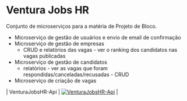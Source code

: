 # Ventura Jobs HR
Conjunto de microserviços para a matéria de Projeto de Bloco.
 - Microserviço de gestão de usuários e envio de email de confirmação
 - Microserviço de gestão de empresas
   - CRUD e relatórios das vagas - ver o ranking dos candidatos nas vagas publicadas
 - Microserviço de gestão de candidatos
   - relatórios - ver as vagas que foram respondidas/canceladas/recusadas - CRUD
 - Microserviço de criação de vagas

| VenturaJobsHR-Api | [![VenturaJobsHR-Api](https://github.com/marcosscampos/VenturaJobsHR-Api/actions/workflows/dotnet.yml/badge.svg)](https://github.com/marcosscampos/VenturaJobsHR-Api/actions/workflows/dotnet.yml) |
